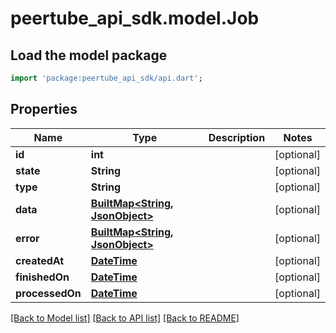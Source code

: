 # peertube_api_sdk.model.Job

## Load the model package
```dart
import 'package:peertube_api_sdk/api.dart';
```

## Properties
Name | Type | Description | Notes
------------ | ------------- | ------------- | -------------
**id** | **int** |  | [optional] 
**state** | **String** |  | [optional] 
**type** | **String** |  | [optional] 
**data** | [**BuiltMap&lt;String, JsonObject&gt;**](JsonObject.md) |  | [optional] 
**error** | [**BuiltMap&lt;String, JsonObject&gt;**](JsonObject.md) |  | [optional] 
**createdAt** | [**DateTime**](DateTime.md) |  | [optional] 
**finishedOn** | [**DateTime**](DateTime.md) |  | [optional] 
**processedOn** | [**DateTime**](DateTime.md) |  | [optional] 

[[Back to Model list]](../README.md#documentation-for-models) [[Back to API list]](../README.md#documentation-for-api-endpoints) [[Back to README]](../README.md)


